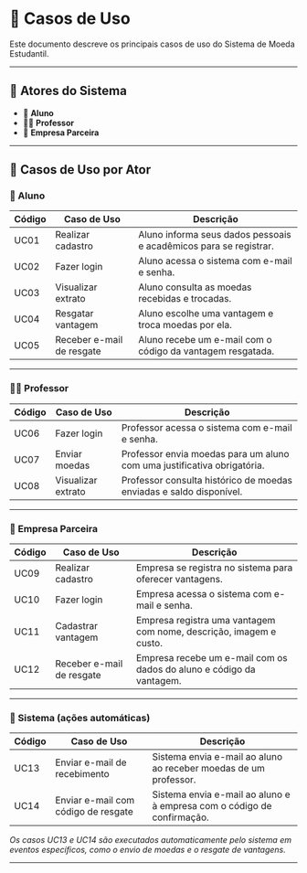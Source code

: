 # 📄 Casos de Uso

Este documento descreve os principais casos de uso do Sistema de Moeda Estudantil.

---

## 📌 Atores do Sistema

- 👤 **Aluno**
- 👨‍🏫 **Professor**
- 🏢 **Empresa Parceira**

---

## 📌 Casos de Uso por Ator

### 👤 Aluno

| Código | Caso de Uso                          | Descrição                                                                |
|--------|--------------------------------------|--------------------------------------------------------------------------|
| UC01   | Realizar cadastro                    | Aluno informa seus dados pessoais e acadêmicos para se registrar.        |
| UC02   | Fazer login                          | Aluno acessa o sistema com e-mail e senha.                               |
| UC03   | Visualizar extrato                   | Aluno consulta as moedas recebidas e trocadas.                           |
| UC04   | Resgatar vantagem                    | Aluno escolhe uma vantagem e troca moedas por ela.                       |
| UC05   | Receber e-mail de resgate            | Aluno recebe um e-mail com o código da vantagem resgatada.               |

---

### 👨‍🏫 Professor

| Código | Caso de Uso                   | Descrição                                                                 |
|--------|-------------------------------|---------------------------------------------------------------------------|
| UC06   | Fazer login                   | Professor acessa o sistema com e-mail e senha.                            |
| UC07   | Enviar moedas                 | Professor envia moedas para um aluno com uma justificativa obrigatória.   |
| UC08   | Visualizar extrato            | Professor consulta histórico de moedas enviadas e saldo disponível.       |

---

### 🏢 Empresa Parceira

| Código | Caso de Uso                  | Descrição                                                                 |
|--------|------------------------------|---------------------------------------------------------------------------|
| UC09   | Realizar cadastro            | Empresa se registra no sistema para oferecer vantagens.                   |
| UC10   | Fazer login                  | Empresa acessa o sistema com e-mail e senha.                              |
| UC11   | Cadastrar vantagem           | Empresa registra uma vantagem com nome, descrição, imagem e custo.        |
| UC12   | Receber e-mail de resgate    | Empresa recebe um e-mail com os dados do aluno e código da vantagem.      |

---

### 🔐 Sistema (ações automáticas)

| Código | Caso de Uso                        | Descrição                                                                   |
|--------|------------------------------------|-----------------------------------------------------------------------------|
| UC13   | Enviar e-mail de recebimento       | Sistema envia e-mail ao aluno ao receber moedas de um professor.            |
| UC14   | Enviar e-mail com código de resgate| Sistema envia e-mail ao aluno e à empresa com o código de confirmação.      |

*_Os casos UC13 e UC14 são executados automaticamente pelo sistema em eventos específicos, como o envio de moedas e o resgate de vantagens._*

---
